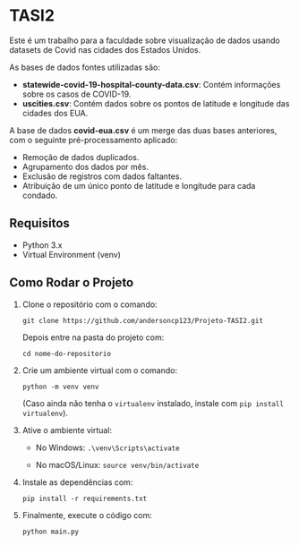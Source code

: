 # TASI2

Este é um trabalho para a faculdade sobre visualização de dados usando datasets de Covid nas cidades dos Estados Unidos.

As bases de dados fontes utilizadas são:

- **statewide-covid-19-hospital-county-data.csv**: Contém informações sobre os casos de COVID-19.
- **uscities.csv**: Contém dados sobre os pontos de latitude e longitude das cidades dos EUA.

A base de dados **covid-eua.csv** é um merge das duas bases anteriores, com o seguinte pré-processamento aplicado:

- Remoção de dados duplicados.
- Agrupamento dos dados por mês.
- Exclusão de registros com dados faltantes.
- Atribuição de um único ponto de latitude e longitude para cada condado.

## Requisitos

- Python 3.x
- Virtual Environment (venv)

## Como Rodar o Projeto

1. Clone o repositório com o comando:
   
   `git clone https://github.com/andersoncp123/Projeto-TASI2.git`
   
   Depois entre na pasta do projeto com:
   
   `cd nome-do-repositorio`

2. Crie um ambiente virtual com o comando:
   
   `python -m venv venv`
   
   (Caso ainda não tenha o `virtualenv` instalado, instale com `pip install virtualenv`).

3. Ative o ambiente virtual:

   - No Windows: `.\venv\Scripts\activate`
   
   - No macOS/Linux: `source venv/bin/activate`

4. Instale as dependências com:
   
   `pip install -r requirements.txt`

5. Finalmente, execute o código com:
   
   `python main.py`
